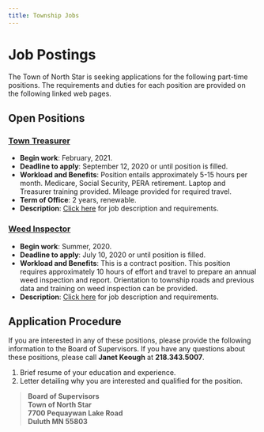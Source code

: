```yaml
---
title: Township Jobs
---
```


# Job Postings
The Town of North Star is seeking applications for the following part-time positions.
The requirements and duties for each position are provided on the following linked web pages.

Open Positions
--------------
### [Town Treasurer](./treasurer.md)
* **Begin work**:  February, 2021.
* **Deadline to apply**:  September 12, 2020 or until position is filled.
* **Workload and Benefits**: Position entails approximately 5-15 hours per month.  Medicare, Social Security, PERA retirement.  Laptop and Treasurer training provided.  Mileage provided for required travel.
* **Term of Office**:  2 years, renewable.
* **Description**: [Click here](./treasurer.md) for job description and requirements.

### [Weed Inspector](./weedinspector.md)
* **Begin work**:  Summer, 2020.
* **Deadline to apply**:  July 10, 2020 or until position is filled.
* **Workload and Benefits**:  This is a contract position.  This position requires approximately 10 hours of effort and travel to prepare an annual weed inspection and report.  Orientation to township roads and previous data and training on weed inspection can be provided.
* **Description**: [Click here](./weedinspector.md) for job description and requirements.

Application Procedure
---------------------
If you are interested in any of these positions, please provide the following information
to the Board of Supervisors.  If you have any questions about these positions, please
call **Janet Keough** at **218.343.5007**. 

1) Brief resume of your education and experience.
2) Letter detailing why you are interested and qualified for the position.

> **Board of Supervisors**<br>
> **Town of North Star**<br>
> **7700 Pequaywan Lake Road**<br>
> **Duluth MN 55803**
